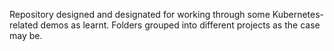 Repository designed and designated for working through some Kubernetes-related demos as learnt. Folders grouped into different projects as the case may be.
